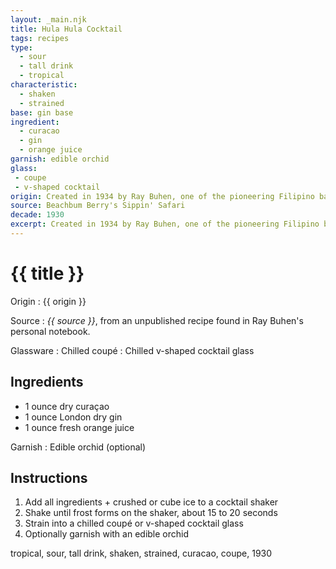 ```yaml
---
layout: _main.njk
title: Hula Hula Cocktail
tags: recipes
type:
  - sour
  - tall drink
  - tropical
characteristic:
  - shaken
  - strained
base: gin base
ingredient:
  - curacao
  - gin
  - orange juice
garnish: edible orchid
glass:
 - coupe
 - v-shaped cocktail
origin: Created in 1934 by Ray Buhen, one of the pioneering Filipino bartenders of tiki's early days. Ray concocted this drink while working at his first bartending job at the Beverly Hills Hotel.
source: Beachbum Berry's Sippin' Safari
decade: 1930
excerpt: Created in 1934 by Ray Buhen, one of the pioneering Filipino bartenders of tiki's early days. Ray concocted this drink while working at his first bartending job at the Beverly Hills Hotel.
---
```

<!-- markdownlint-disable MD025 -->
# {{ title }}
<!-- markdownlint-enable MD025 -->

Origin
  : {{ origin }}

Source
  : <cite><span data-pagefind-filter="Source">{{ source }}</span></cite>, from an unpublished recipe found in Ray Buhen's personal notebook.

Glassware
  : Chilled coupé
  : Chilled v-shaped cocktail glass

## Ingredients

* 1 ounce dry curaçao
* 1 ounce London dry gin
* 1 ounce fresh orange juice

Garnish
  : <span data-pagefind-filter="Garnish">Edible orchid</span> (optional)

## Instructions

1. Add all ingredients + crushed or cube ice to a cocktail shaker
2. Shake until frost forms on the shaker, about 15 to 20 seconds
3. Strain into a chilled coupé or v-shaped cocktail glass
4. Optionally garnish with an edible orchid

<div
  class="sr-only"
  data-cat[0]="Drink"
  data-type[0]="Sour"
  data-type[1]="Tall drink"
  data-type[2]="Tropical"
  data-char[0]="Shaken"
  data-char[1]="Strained"
  data-base[0]="Gin"
  data-ingredient[0]="Gin, London dry"
  data-ingredient[1]="Curaçao"
  data-ingredient[2]="Curaçao, dry"
  data-ingredient[3]="Orange juice"
  data-origin[0]="Ray Buhen"
  data-origin[1]="Beverly Hills Hotel, Los Angeles"
  data-glass[0]="Coupé"
  data-glass[1]="Cocktail glass, stemmed"
  data-glass[2]="Cocktail glass, v-shaped"
  data-decade[0]="1930"
  data-pagefind-filter="
    Category[data-cat[0]],
    Type[data-type[0]],
    Type[data-type[1]],
    Type[data-type[2]],
    Characteristic[data-char[0]],
    Characteristic[data-char[1]],
    Base[data-base[0]],
    Ingredient[data-ingredient[0]],
    Ingredient[data-ingredient[1]],
    Ingredient[data-ingredient[2]],
    Ingredient[data-ingredient[3]],
    Origin[data-origin[0]],
    Origin[data-origin[1]],
    Glassware[data-glass[0]],
    Glassware[data-glass[1]],
    Glassware[data-glass[2]],
    Decade[data-decade[0]]
  "
>
</div>

<div class="keywords" aria-hidden>tropical, sour, tall drink, shaken, strained, curacao, coupe, 1930</div>

